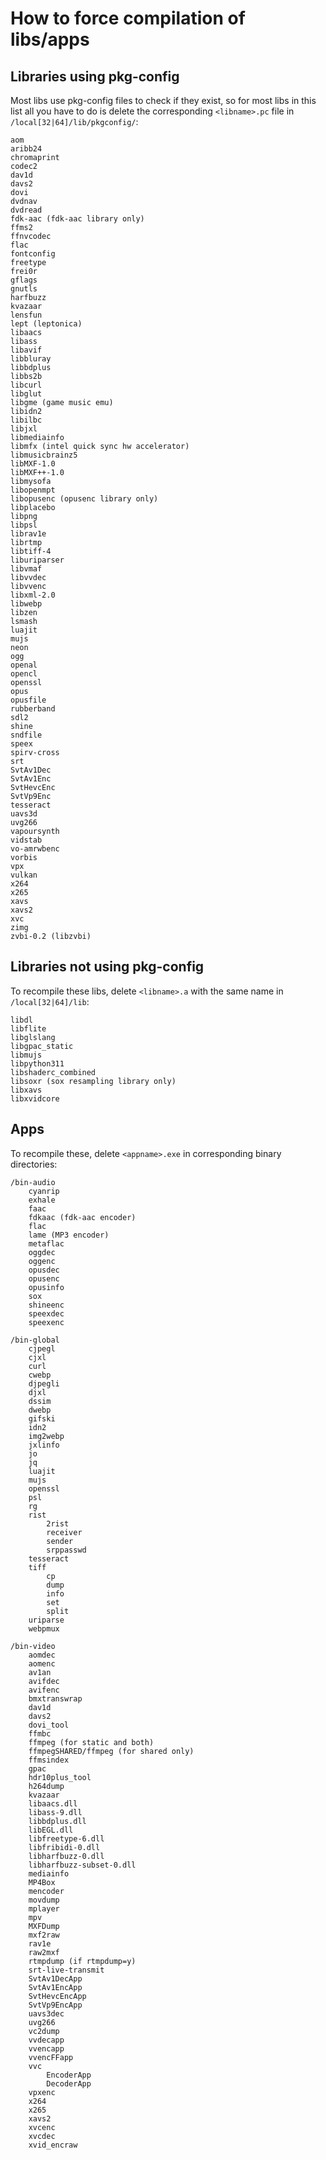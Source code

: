 # How to force compilation of libs/apps

## Libraries using pkg-config

Most libs use pkg-config files to check if they exist, so for most libs in this list all you have to do is delete the corresponding `<libname>.pc` file in `/local[32|64]/lib/pkgconfig/`:

    aom
    aribb24
    chromaprint
    codec2
    dav1d
    davs2
    dovi
    dvdnav
    dvdread
    fdk-aac (fdk-aac library only)
    ffms2
    ffnvcodec
    flac
    fontconfig
    freetype
    frei0r
    gflags
    gnutls
    harfbuzz
    kvazaar
    lensfun
    lept (leptonica)
    libaacs
    libass
    libavif
    libbluray
    libbdplus
    libbs2b
    libcurl
    libglut
    libgme (game music emu)
    libidn2
    libilbc
    libjxl
    libmediainfo
    libmfx (intel quick sync hw accelerator)
    libmusicbrainz5
    libMXF-1.0
    libMXF++-1.0
    libmysofa
    libopenmpt
    libopusenc (opusenc library only)
    libplacebo
    libpng
    libpsl
    librav1e
    librtmp
    libtiff-4
    liburiparser
    libvmaf
    libvvdec
    libvvenc
    libxml-2.0
    libwebp
    libzen
    lsmash
    luajit
    mujs
    neon
    ogg
    openal
    opencl
    openssl
    opus
    opusfile
    rubberband
    sdl2
    shine
    sndfile
    speex
    spirv-cross
    srt
    SvtAv1Dec
    SvtAv1Enc
    SvtHevcEnc
    SvtVp9Enc
    tesseract
    uavs3d
    uvg266
    vapoursynth
    vidstab
    vo-amrwbenc
    vorbis
    vpx
    vulkan
    x264
    x265
    xavs
    xavs2
    xvc
    zimg
    zvbi-0.2 (libzvbi)

## Libraries not using pkg-config

To recompile these libs, delete `<libname>.a` with the same name in `/local[32|64]/lib`:

    libdl
    libflite
    libglslang
    libgpac_static
    libmujs
    libpython311
    libshaderc_combined
    libsoxr (sox resampling library only)
    libxavs
    libxvidcore

## Apps

To recompile these, delete `<appname>.exe` in corresponding binary directories:

    /bin-audio
        cyanrip
        exhale
        faac
        fdkaac (fdk-aac encoder)
        flac
        lame (MP3 encoder)
        metaflac
        oggdec
        oggenc
        opusdec
        opusenc
        opusinfo
        sox
        shineenc
        speexdec
        speexenc

    /bin-global
        cjpegl
        cjxl
        curl
        cwebp
        djpegli
        djxl
        dssim
        dwebp
        gifski
        idn2
        img2webp
        jxlinfo
        jo
        jq
        luajit
        mujs
        openssl
        psl
        rg
        rist
            2rist
            receiver
            sender
            srppasswd
        tesseract
        tiff
            cp
            dump
            info
            set
            split
        uriparse
        webpmux

    /bin-video
        aomdec
        aomenc
        av1an
        avifdec
        avifenc
        bmxtranswrap
        dav1d
        davs2
        dovi_tool
        ffmbc
        ffmpeg (for static and both)
        ffmpegSHARED/ffmpeg (for shared only)
        ffmsindex
        gpac
        hdr10plus_tool
        h264dump
        kvazaar
        libaacs.dll
        libass-9.dll
        libbdplus.dll
        libEGL.dll
        libfreetype-6.dll
        libfribidi-0.dll
        libharfbuzz-0.dll
        libharfbuzz-subset-0.dll
        mediainfo
        MP4Box
        mencoder
        movdump
        mplayer
        mpv
        MXFDump
        mxf2raw
        rav1e
        raw2mxf
        rtmpdump (if rtmpdump=y)
        srt-live-transmit
        SvtAv1DecApp
        SvtAv1EncApp
        SvtHevcEncApp
        SvtVp9EncApp
        uavs3dec
        uvg266
        vc2dump
        vvdecapp
        vvencapp
        vvencFFapp
        vvc
            EncoderApp
            DecoderApp
        vpxenc
        x264
        x265
        xavs2
        xvcenc
        xvcdec
        xvid_encraw